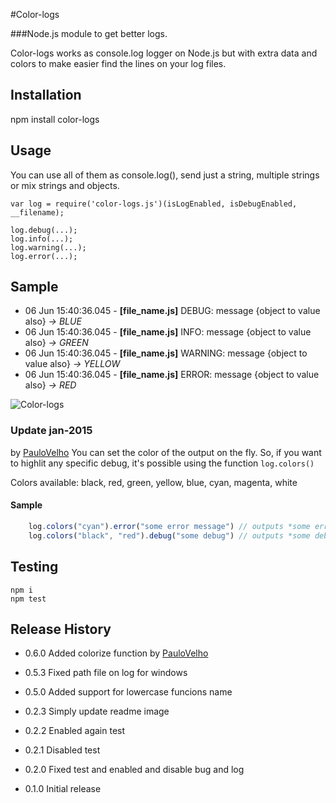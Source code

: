 #Color-logs

###Node.js module to get better logs. 

Color-logs works as console.log logger on Node.js but with extra data and colors to make easier find the lines on your log files.

## Installation

  npm install color-logs

## Usage
You can use all of them as console.log(), send just a string, multiple strings or mix strings and objects.

    var log = require('color-logs.js')(isLogEnabled, isDebugEnabled, __filename);
    
    log.debug(...);
    log.info(...);
    log.warning(...);
    log.error(...);

## Sample

- 06 Jun 15:40:36.045 - **[file_name.js]** DEBUG: message {object to value also} *-> BLUE*
- 06 Jun 15:40:36.045 - **[file_name.js]** INFO: message {object to value also} *-> GREEN*
- 06 Jun 15:40:36.045 - **[file_name.js]** WARNING: message {object to value also} *-> YELLOW*
- 06 Jun 15:40:36.045 - **[file_name.js]** ERROR: message {object to value also} *-> RED*

![Color-logs](http://i59.tinypic.com/15mb9y9.png)


### Update jan-2015
by [PauloVelho](https://github.com/paulovelho)
You can set the color of the output on the fly.
So, if you want to highlit any specific debug, it's possible using the function `log.colors()`

Colors available: 
black, red, green, yellow, blue, cyan, magenta, white

#### Sample

```javascript
	log.colors("cyan").error("some error message") // outputs *some error message* in cyan
	log.colors("black", "red").debug("some debug") // outputs *some debug* in black with a red background
```


## Testing

	npm i
 	npm test

## Release History 

* 0.6.0 Added colorize function by [PauloVelho](https://github.com/paulovelho)

* 0.5.3 Fixed path file on log for windows

* 0.5.0 Added support for lowercase funcions name

* 0.2.3 Simply update readme image

* 0.2.2 Enabled again test

* 0.2.1 Disabled test

* 0.2.0 Fixed test and enabled and disable bug and log

* 0.1.0 Initial release
